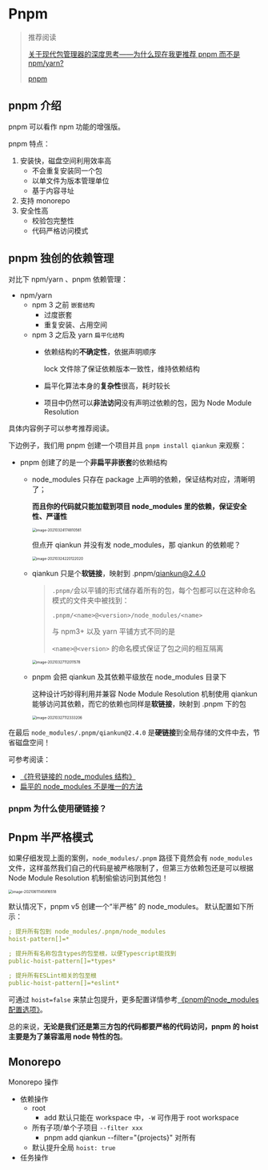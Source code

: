 # Pnpm

> 推荐阅读
>
> [关于现代包管理器的深度思考——为什么现在我更推荐 pnpm 而不是 npm/yarn?](https://mp.weixin.qq.com/s/1Wm-iYFBgJXMg_7SgWktXA)
>
> [pnpm](https://pnpm.io/zh/)

## pnpm 介绍

pnpm 可以看作 npm 功能的增强版。

pnpm 特点：
1. 安装快，磁盘空间利用效率高
   - 不会重复安装同一个包
   - 以单文件为版本管理单位
   - 基于内容寻址
2. 支持 monorepo
3. 安全性高
   - 校验包完整性
   - 代码严格访问模式

## pnpm 独创的依赖管理

对比下 npm/yarn 、pnpm 依赖管理：

- npm/yarn 
  - npm 3 之前 `嵌套结构`
    - 过度嵌套
    - 重复安装、占用空间
  - npm 3 之后及 yarn `扁平化结构`
    - 依赖结构的**不确定性**，依据声明顺序
    
      lock 文件除了保证依赖版本一致性，维持依赖结构
    
    - 扁平化算法本身的**复杂性**很高，耗时较长
    
    - 项目中仍然可以**非法访问**没有声明过依赖的包，因为 Node Module Resolution

具体内容例子可以参考推荐阅读。

下边例子，我们用 pnpm 创建一个项目并且 `pnpm install qiankun` 来观察：

  - pnpm 创建了的是一个**非扁平非嵌套**的依赖结构
    - node_modules 只存在 package 上声明的依赖，保证结构对应，清晰明了；

      **而且你的代码就只能加载到项目 node_modules 里的依赖，保证安全性、严谨性**

      <img src="${images}/image-20210324174810561.png" alt="image-20210324174810561" style="zoom:50%;" />

      但点开 qiankun 并没有发 node_modules，那 qiankun 的依赖呢？

      <img src="${images}/image-20210324220122020.png" alt="image-20210324220122020" style="zoom:50%;" />

    - qiankun 只是个**软链接**，映射到 .pnpm/qiankun@2.4.0

      > `.pnpm/`会以平铺的形式储存着所有的包，每个包都可以在这种命名模式的文件夹中被找到：
      >
      > `.pnpm/<name>@<version>/node_modules/<name>`
      >
      > 与 npm3+ 以及 yarn 平铺方式不同的是
      >
      > `<name>@<version>` 的命名模式保证了包之间的相互隔离
      
      <img src="${images}/image-20210327112011578.png" alt="image-20210327112011578" style="zoom:50%;" />
      
    - pnpm 会把 qiankun 及其依赖平级放在 node_modules 目录下

      这种设计巧妙得利用并兼容 Node Module Resolution 机制使用 qiankun 能够访问其依赖，而它的依赖也同样是**软链接**，映射到 .pnpm 下的包

      <img src="${images}/image-20210327112333206.png" alt="image-20210327112333206" style="zoom:50%;" />

在最后 `node_modules/.pnpm/qiankun@2.4.0` 是**硬链接**到全局存储的文件中去，节省磁盘空间！

可参考阅读：
- [《符号链接的 node_modules 结构》](https://pnpm.io/zh/symlinked-node-modules-structure)
- [扁平的 node_modules 不是唯一的方法](https://pnpm.io/zh/blog/2020/05/27/flat-node-modules-is-not-the-only-way)

### pnpm 为什么使用硬链接？

## Pnpm 半严格模式

如果仔细发现上面的案例，`node_modules/.pnpm` 路径下竟然会有 `node_modules` 文件，这样虽然我们自己的代码是被严格限制了，但第三方依赖包还是可以根据 Node Module Resolution 机制偷偷访问到其他包！

<img src="${images}/image-20210611145816518.png" alt="image-20210611145816518" style="zoom:50%;" />

默认情况下，pnpm v5 创建一个“半严格” 的 node_modules。
默认配置如下所示：
```yaml
; 提升所有包到 node_modules/.pnpm/node_modules
hoist-pattern[]=*

; 提升所有名称包含types的包至根，以便Typescript能找到
public-hoist-pattern[]=*types*

; 提升所有ESLint相关的包至根
public-hoist-pattern[]=*eslint*
```

可通过 `hoist=false` 来禁止包提升，更多配置详情参考[《pnpm的node_modules配置选项》](https://pnpm.io/zh/blog/2020/10/17/node-modules-configuration-options-with-pnpm)。

总的来说，**无论是我们还是第三方包的代码都要严格的代码访问，pnpm 的 hoist 主要是为了兼容滥用 node 特性的包**。

## Monorepo

Monorepo 操作

- 依赖操作
  - root 
    - add 默认只能在 workspace 中，`-W` 可作用于 root workspace
  - 所有子项/单个子项目 `--filter xxx`
    - pnpm add qiankun --filter="{projects}" 对所有
  - 默认提升全局 `hoist: true`
- 任务操作